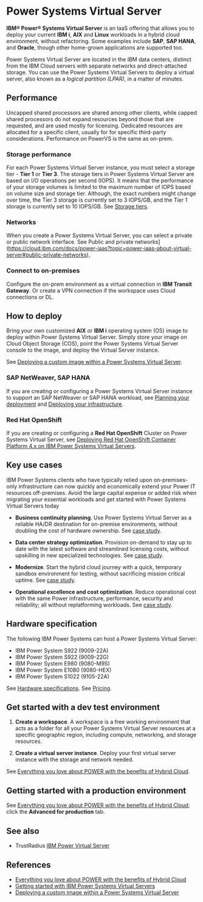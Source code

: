 # Power Systems Virtual Server

**IBM® Power® Systems Virtual Server** is an IaaS offering that allows you to deploy your current **IBM i**, **AIX** and **Linux** workloads in a hybrid cloud environment, without refactoring. Some examples include **SAP**, **SAP HANA**, and **Oracle**, though other home-grown applications are supported too.

Power Systems Virtual Server are located in the IBM data centers, distinct from the IBM Cloud servers with separate networks and direct-attached storage. You can use the Power Systems Virtual Servers to deploy a virtual server, also known as a _logical partition (LPAR)_, in a matter of minutes. 

## Performance

Uncapped shared processors are shared among other clients, while capped shared processors do not expand resources beyond those that are requested, and are used mostly for licensing. Dedicated resources are allocated for a specific client, usually for for specific third-party considerations. Performance on PowerVS is the same as on-prem.

### Storage performance

For each Power Systems Virtual Server instance, you must select a storage tier - **Tier 1** or **Tier 3**. The storage tiers in Power Systems Virtual Server are based on I/O operations per second (IOPS). It means that the performance of your storage volumes is limited to the maximum number of IOPS based on volume size and storage tier. Although, the exact numbers might change over time, the Tier 3 storage is currently set to 3 IOPS/GB, and the Tier 1 storage is currently set to 10 IOPS/GB. See [Storage tiers](https://cloud.ibm.com/docs/power-iaas?topic=power-iaas-about-virtual-server#storage-tiers). 

### Networks

When you create a Power Systems Virtual Server, you can select a private or public network interface. See Public and private networks](https://cloud.ibm.com/docs/power-iaas?topic=power-iaas-about-virtual-server#public-private-networks),

### Connect to on-premises

Configure the on-prem environment as a virtual connection in **IBM Transit Gateway**. Or create a VPN connection if the workspace uses Cloud connections or DL.

## How to deploy

Bring your own customized **AIX** or **IBM i** operating system (OS) image to deploy within Power Systems Virtual Server. Simply store your image on Cloud Object Storage (COS), point the Power Systems Virtual Server console to the image, and deploy the Virtual Server instance.

See [Deploying a custom image within a Power Systems Virtual Server](https://cloud.ibm.com/docs/power-iaas?topic=power-iaas-deploy-custom-image).

### SAP NetWeaver, SAP HANA

If you are creating or configuring a Power Systems Virtual Server instance to support an SAP NetWeaver or SAP HANA workload, see [Planning your deployment](https://cloud.ibm.com/docs/sap?topic=sap-power-vs-planning-items) and [Deploying your infrastructure](https://cloud.ibm.com/docs/sap?topic=sap-power-vs-set-up-infrastructure).

### Red Hat OpenShift

If you are creating or configuring a **Red Hat OpenShift** Cluster on Power Systems Virtual Server, see [Deploying Red Hat OpenShift Container Platform 4.x on IBM Power Systems Virtual Servers](https://developer.ibm.com/series/deploy-ocp-cloud-paks-power-virtual-server/).

## Key use cases

IBM Power Systems clients who have typically relied upon on-premises-only infrastructure can now quickly and economically extend your Power IT resources off-premises. Avoid the large capital expense or added risk when migrating your essential workloads and get started with Power Systems Virtual Servers today

- **Business continuity planning**. Use Power Systems Virtual Server as a reliable HA/DR destination for on-premise environments, without doubling the cost of hardware ownership. See [case study](https://www.cidademarketing.com.br/marketing/2021/09/02/brf-conclui-plano-de-recuperacao-de-desastres-com-ibm-power-virtual-servers/).

- **Data center strategy optimization**. Provision on-demand to stay up to date with the latest software and streamlined licensing costs, without upskilling in new specialized technologies. See [case study](https://www.ibm.com/case-studies/iptor-sweden/).

- **Modernize**. Start the hybrid cloud journey with a quick, temporary sandbox environment for testing, without sacrificing mission critical uptime. See [case study](https://www.ibm.com/case-studies/fnz-uk/).

- **Operational excellence and cost optimization**. Reduce operational cost with the same Power infrastructure, performance, security and reliability; all without replatforming workloads. See [case study](https://www.ibm.com/blogs/systems/labeyrie-fine-foods-picks-ibm-power-systems-virtual-server/).

## Hardware specification

The following IBM Power Systems can host a Power Systems Virtual Server: 

- IBM Power System S922 (9009-22A)
- IBM Power System S922 (9009-22G)
- IBM Power System E980 (9080-M9S)
- IBM Power System E1080 (9080-HEX)
- IBM Power System S1022 (9105-22A)

See [Hardware specifications](https://cloud.ibm.com/docs/power-iaas?topic=power-iaas-about-virtual-server#hardware-specifications). See [Pricing](https://cloud.ibm.com/docs/power-iaas?topic=power-iaas-pricing-virtual-server#pricing-virtual-server).

## Get started with a dev test environment

1. **Create a workspace**. A workspace is a free working environment that acts as a folder for all your Power Systems Virtual Server resources at a specific geographic region, including compute, networking, and storage resources.

2. **Create a virtual server instance**. Deploy your first virtual server instance with the storage and network needed.

See [Everything you love about POWER with the benefits of Hybrid Cloud](https://cloud.ibm.com/power/overview).

## Getting started with a production environment

See [Everything you love about POWER with the benefits of Hybrid Cloud](https://cloud.ibm.com/power/overview); click the **Advanced for production** tab.

## See also

- TrustRadius [IBM Power Virtual Server](https://www.trustradius.com/products/ibm-power-system-virtual-server/reviews#overview)

## References

- [Everything you love about POWER with the benefits of Hybrid Cloud](https://cloud.ibm.com/power/overview)
- [Getting started with IBM Power Systems Virtual Servers](https://cloud.ibm.com/docs/power-iaas?topic=power-iaas-getting-started)
- [Deploying a custom image within a Power Systems Virtual Server](https://cloud.ibm.com/docs/power-iaas?topic=power-iaas-deploy-custom-image)